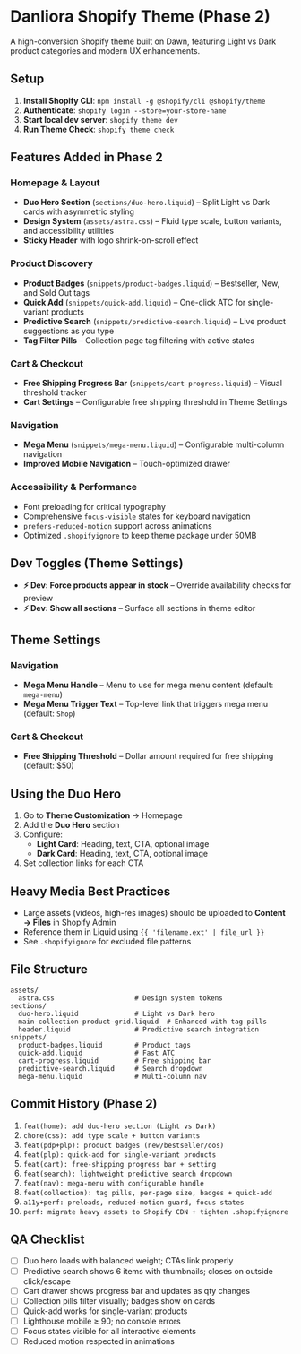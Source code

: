# Danliora Shopify Theme (Phase 2)

A high-conversion Shopify theme built on Dawn, featuring Light vs Dark product categories and modern UX enhancements.

## Setup

1. **Install Shopify CLI**: `npm install -g @shopify/cli @shopify/theme`
2. **Authenticate**: `shopify login --store=your-store-name`
3. **Start local dev server**: `shopify theme dev`
4. **Run Theme Check**: `shopify theme check`

## Features Added in Phase 2

### Homepage & Layout
- **Duo Hero Section** (`sections/duo-hero.liquid`) – Split Light vs Dark cards with asymmetric styling
- **Design System** (`assets/astra.css`) – Fluid type scale, button variants, and accessibility utilities
- **Sticky Header** with logo shrink-on-scroll effect

### Product Discovery
- **Product Badges** (`snippets/product-badges.liquid`) – Bestseller, New, and Sold Out tags
- **Quick Add** (`snippets/quick-add.liquid`) – One-click ATC for single-variant products
- **Predictive Search** (`snippets/predictive-search.liquid`) – Live product suggestions as you type
- **Tag Filter Pills** – Collection page tag filtering with active states

### Cart & Checkout
- **Free Shipping Progress Bar** (`snippets/cart-progress.liquid`) – Visual threshold tracker
- **Cart Settings** – Configurable free shipping threshold in Theme Settings

### Navigation
- **Mega Menu** (`snippets/mega-menu.liquid`) – Configurable multi-column navigation
- **Improved Mobile Navigation** – Touch-optimized drawer

### Accessibility & Performance
- Font preloading for critical typography
- Comprehensive `focus-visible` states for keyboard navigation
- `prefers-reduced-motion` support across animations
- Optimized `.shopifyignore` to keep theme package under 50MB

## Dev Toggles (Theme Settings)

- **⚡ Dev: Force products appear in stock** – Override availability checks for preview
- **⚡ Dev: Show all sections** – Surface all sections in theme editor

## Theme Settings

### Navigation
- **Mega Menu Handle** – Menu to use for mega menu content (default: `mega-menu`)
- **Mega Menu Trigger Text** – Top-level link that triggers mega menu (default: `Shop`)

### Cart & Checkout
- **Free Shipping Threshold** – Dollar amount required for free shipping (default: $50)

## Using the Duo Hero

1. Go to **Theme Customization** → Homepage
2. Add the **Duo Hero** section
3. Configure:
   - **Light Card**: Heading, text, CTA, optional image
   - **Dark Card**: Heading, text, CTA, optional image
4. Set collection links for each CTA

## Heavy Media Best Practices

- Large assets (videos, high-res images) should be uploaded to **Content → Files** in Shopify Admin
- Reference them in Liquid using `{{ 'filename.ext' | file_url }}`
- See `.shopifyignore` for excluded file patterns

## File Structure

```
assets/
  astra.css                    # Design system tokens
sections/
  duo-hero.liquid              # Light vs Dark hero
  main-collection-product-grid.liquid  # Enhanced with tag pills
  header.liquid                # Predictive search integration
snippets/
  product-badges.liquid        # Product tags
  quick-add.liquid             # Fast ATC
  cart-progress.liquid         # Free shipping bar
  predictive-search.liquid     # Search dropdown
  mega-menu.liquid             # Multi-column nav
```

## Commit History (Phase 2)

1. `feat(home): add duo-hero section (Light vs Dark)`
2. `chore(css): add type scale + button variants`
3. `feat(pdp+plp): product badges (new/bestseller/oos)`
4. `feat(plp): quick-add for single-variant products`
5. `feat(cart): free-shipping progress bar + setting`
6. `feat(search): lightweight predictive search dropdown`
7. `feat(nav): mega-menu with configurable handle`
8. `feat(collection): tag pills, per-page size, badges + quick-add`
9. `a11y+perf: preloads, reduced-motion guard, focus states`
10. `perf: migrate heavy assets to Shopify CDN + tighten .shopifyignore`

## QA Checklist

- [ ] Duo hero loads with balanced weight; CTAs link properly
- [ ] Predictive search shows 6 items with thumbnails; closes on outside click/escape
- [ ] Cart drawer shows progress bar and updates as qty changes
- [ ] Collection pills filter visually; badges show on cards
- [ ] Quick-add works for single-variant products
- [ ] Lighthouse mobile ≥ 90; no console errors
- [ ] Focus states visible for all interactive elements
- [ ] Reduced motion respected in animations
